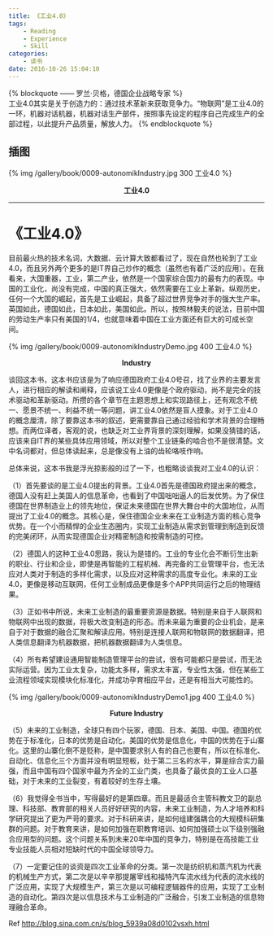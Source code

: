 ```yaml
---
title: 《工业4.0》
tags:
	- Reading
	- Experience
	- Skill
categories:  
	- 读书
date: 2016-10-26 15:04:10
---
```


{% blockquote —— 罗兰·贝格，德国企业战略专家 %}  
工业4.0其实是关于创造力的：通过技术革新来获取竞争力。“物联网”是工业4.0的一环，机器对话机器，机器对话生产部件，按照事先设定的程序自己完成生产的全部过程，以此提升产品质量，解放人力。
{% endblockquote %} 

<!-- more -->

## 插图
{% img /gallery/book/0009-autonomikIndustry.jpg 300 工业4.0 %}
<p align="center"><b>工业4.0</b></p>

-----

# 《工业4.0》

目前最火热的技术名词，大数据、云计算大致都看过了，现在自然也轮到了工业4.0，而且另外两个更多的是IT界自己炒作的概念（虽然也有着广泛的应用）。在我看来，大国重器，工业，第二产业，依然是一个国家综合国力的最有力的表现。中国的工业化，尚没有完成，中国的真正强大，依然需要在工业上革新。纵观历史，任何一个大国的崛起，首先是工业崛起，具备了超过世界竞争对手的强大生产率。英国如此，德国如此，日本如此，美国如此。所以，按照林毅夫的说法，目前中国的劳动生产率只有美国的1/4，也就意味着中国在工业方面还有巨大的可成长空间。
 
{% img /gallery/book/0009-autonomikIndustryDemo.jpg 400 工业4.0 %}
<p align="center"><b>Industry</b></p>

谈回这本书，这本书应该是为了响应德国政府工业4.0号召，找了业界的主要发言人，进行相应的解读和阐释，应该说工业4.0更像是个政府驱动，尚不是完全的技术驱动和革新驱动。所攒的各个章节在主题思想上和实现路径上，还有观念不统一、愿景不统一、利益不统一等问题，讲工业4.0依然是盲人摸象。对于工业4.0的概念厘清，除了要靠这本书的叙述，更需要靠自己通过经验和学术背景的合理畅想。而两位译者，客观的说，也缺乏对工业界背景的深刻理解，如果没猜错的话，应该来自IT界的某些具体应用领域，所以对整个工业链条的啮合也不是很清楚。文中名词都对，但总体读起来，总是像没有上油的齿轮咯吱作响。

总体来说，这本书我是浮光掠影般的过了一下，也粗略谈谈我对工业4.0的认识：

（1）首先要谈的是工业4.0提出的背景。工业4.0首先是德国政府提出来的概念，德国人没有赶上美国人的信息革命，也看到了中国咄咄逼人的后发优势。为了保住德国在世界制造业上的领先地位，保证未来德国在世界大舞台中的大国地位，从而提出了工业4.0的概念。其核心是，保住德国企业未来在工业制造方面的核心竞争优势。在一个小而精悍的企业生态圈内，实现工业制造从需求到管理到制造到反馈的完美闭环，从而实现德国企业对精密制造和按需制造的可控。

（2）德国人的这种工业4.0思路，我认为是错的。工业的专业化会不断衍生出新的职业、行业和企业，即使是再智能的工程机械、再完备的工业管理平台，也无法应对人类对于制造的多样化需求，以及应对这种需求的高度专业化。未来的工业4.0，更像是移动互联网，任何工业制成品更像是多个APP共同运行之后的物理结果。

（3）正如书中所说，未来工业制造的最重要资源是数据。特别是来自于人联网和物联网中出现的数据，将极大改变制造的形态。而未来最为重要的企业机会，是来自于对于数据的融合汇聚和解读应用。特别是连接人联网和物联网的数据翻译，把人类信息翻译为机器数据，把机器数据翻译为人类信息。

（4）所有希望建设通用智能制造管理平台的尝试，很有可能都只是尝试，而无法实际运营。因为工业太复杂，功能太多样，需求太丰富，专业性太强，但在某些工业流程领域实现模块化标准化，并成功孕育相应平台，还是有相当大可能性的。

{% img /gallery/book/0009-autonomikIndustryDemo1.jpg 400 工业4.0 %}
<p align="center"><b>Future Industry</b></p>

（5）未来的工业制造，全球只有四个玩家，德国、日本、美国、中国。德国的优势在于标准化，日本的优势是自动化，美国的优势是信息化，中国的优势在于山寨化。这里的山寨化倒不是贬称，是中国要求别人有的自己也要有，所以在标准化、自动化、信息化三个方面并没有明显短板，处于第二三名的水平，算是综合实力最强，而且中国有四个国家中最为齐全的工业门类，也具备了最优良的工业人口基础，对于未来的工业裂变，有着较好的生存土壤。

（6）我觉得全书当中，写得最好的是第四章。而且是最适合主管科教文卫的副总理、科技部、教育部的相关人员好好研究的内容，未来工业制造，为人才培养和科学研究提出了更为严苛的要求。对于科研来讲，是如何组建强耦合的大规模科研集群的问题。对于教育来讲，是如何加强在职教育培训、如何加强硕士以下级别强融合应用型的问题。这个问题关系到未来20年中国的竞争力，特别是在高技能工业专业技能人员相对短缺时代的中国全球领导力。

（7）一定要记住的谈资是四次工业革命的分类。第一次是纺织机和蒸汽机为代表的机械生产方式，第二次是以辛辛那提屠宰线和福特汽车流水线为代表的流水线的广泛应用，实现了大规模生产，第三次是以可编程逻辑器件的应用，实现了工业制造的自动化。第四次是以信息技术与工业制造的广泛融合，引发工业制造的信息物理融合革命。

Ref http://blog.sina.com.cn/s/blog_5939a08d0102vsxh.html
